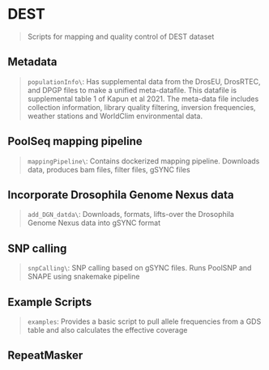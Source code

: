 # DEST
  > Scripts for mapping and quality control of DEST dataset

## Metadata
  > `populationInfo\`: Has supplemental data from the DrosEU, DrosRTEC, and DPGP files to make a unified meta-datafile. This datafile is
  supplemental table 1 of Kapun et al 2021. The meta-data file includes collection information, library quality filtering, inversion frequencies,
  weather stations and WorldClim environmental data.

## PoolSeq mapping pipeline
  > `mappingPipeline\`: Contains dockerized mapping pipeline. Downloads data, produces bam files, filter files, gSYNC files

## Incorporate Drosophila Genome Nexus data
  > `add_DGN_datda\`: Downloads, formats, lifts-over the Drosophila Genome Nexus data into gSYNC format

## SNP calling
  > `snpCalling\`: SNP calling based on gSYNC files. Runs PoolSNP and SNAPE using snakemake pipeline

## Example Scripts
  > `examples`: Provides a basic script to pull allele frequencies from a GDS table and also calculates the effective coverage

## RepeatMasker
  > 
